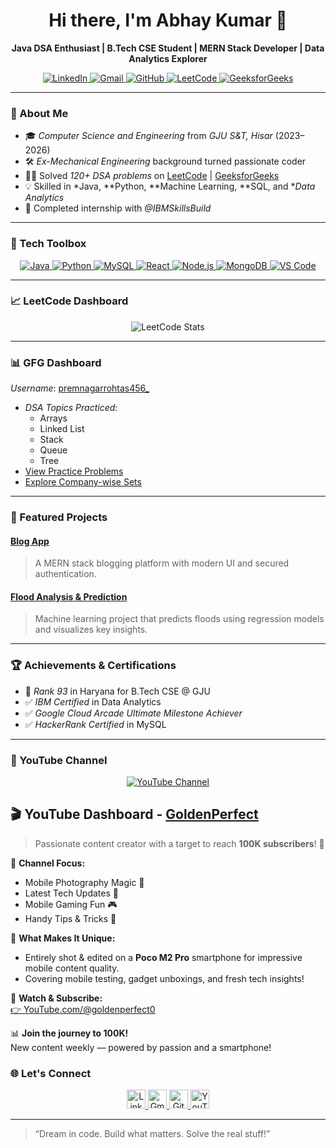 <h1 align="center">Hi there, I'm Abhay Kumar  👋</h1>

<p align="center">
  <b>Java DSA Enthusiast | B.Tech CSE Student | MERN Stack Developer | Data Analytics Explorer</b><br>
</p>

<p align="center">
  <a href="https://www.linkedin.com/in/abhaykumar6299">
    <img src="https://img.shields.io/badge/LinkedIn-0A66C2?style=for-the-badge&logo=linkedin&logoColor=white" alt="LinkedIn">
  </a>
  <a href="mailto:abhaykumarnokha321@gmail.com">
    <img src="https://img.shields.io/badge/Gmail-D14836?style=for-the-badge&logo=gmail&logoColor=white" alt="Gmail">
  </a>
  <a href="https://github.com/abhaykumarcse">
    <img src="https://img.shields.io/badge/GitHub-100000?style=for-the-badge&logo=github&logoColor=white" alt="GitHub">
  </a>
  <a href="https://leetcode.com/u/premnagarrohtas456_/">
    <img src="https://img.shields.io/badge/LeetCode-FFA116?style=for-the-badge&logo=leetcode&logoColor=black" alt="LeetCode">
  </a>
  <a href="https://www.geeksforgeeks.org/user/premnagarrohtas456_/">
    <img src="https://img.shields.io/badge/GeeksforGeeks-14A800?style=for-the-badge&logo=geeksforgeeks&logoColor=white" alt="GeeksforGeeks">
  </a>
</p>

---

### 🚀 About Me

- 🎓 *Computer Science and Engineering* from *GJU S&T, Hisar* (2023–2026)  
- 🛠 *Ex-Mechanical Engineering* background turned passionate coder  
- 👨‍💻 Solved *120+ DSA problems* on [LeetCode](https://leetcode.com/u/premnagarrohtas456_/)&nbsp;|&nbsp;[GeeksforGeeks](https://www.geeksforgeeks.org/user/premnagarrohtas456_/)
- 💡 Skilled in *Java, **Python, **Machine Learning, **SQL, and **Data Analytics*
- 💼 Completed internship with *@IBMSkillsBuild*

---
### 🧰 Tech Toolbox

<p align="center">
  <a href="https://docs.oracle.com/javase/8/docs/">
    <img src="https://img.shields.io/badge/Java-ED8B00?style=flat-square&logo=java&logoColor=white" alt="Java">
  </a>
  <a href="https://www.python.org/doc/">
    <img src="https://img.shields.io/badge/Python-3776AB?style=flat-square&logo=python&logoColor=white" alt="Python">
  </a>
  <a href="https://dev.mysql.com/doc/">
    <img src="https://img.shields.io/badge/MySQL-005C84?style=flat-square&logo=mysql&logoColor=white" alt="MySQL">
  </a>
  <a href="https://reactjs.org/docs/getting-started.html">
    <img src="https://img.shields.io/badge/React-61DAFB?style=flat-square&logo=react&logoColor=black" alt="React">
  </a>
  <a href="https://nodejs.org/en/docs/">
    <img src="https://img.shields.io/badge/Node.js-339933?style=flat-square&logo=node.js&logoColor=white" alt="Node.js">
  </a>
  <a href="https://www.mongodb.com/docs/">
    <img src="https://img.shields.io/badge/MongoDB-47A248?style=flat-square&logo=mongodb&logoColor=white" alt="MongoDB">
  </a>
  <a href="https://code.visualstudio.com/docs">
    <img src="https://img.shields.io/badge/VSCode-007ACC?style=flat-square&logo=visualstudiocode&logoColor=white" alt="VS Code">
  </a>
</p>

---

### 📈 LeetCode Dashboard

<p align="center">
  <img src="https://leetcard.jacoblin.cool/premnagarrohtas456_?ext=contest&theme=dark" alt="LeetCode Stats" />
</p>

---

### 📊 GFG Dashboard

*Username*: [premnagarrohtas456_](https://www.geeksforgeeks.org/user/premnagarrohtas456_/)

- *DSA Topics Practiced*:  
  - Arrays  
  - Linked List  
  - Stack  
  - Queue  
  - Tree  
- [View Practice Problems](https://practice.geeksforgeeks.org/user/premnagarrohtas456_/practice)  
- [Explore Company-wise Sets](https://practice.geeksforgeeks.org/explore?page=1&sortBy=submissions)

---

### 💼 Featured Projects

#### [Blog App](https://github.com/yourusername/blog-app)
> A MERN stack blogging platform with modern UI and secured authentication.

#### [Flood Analysis & Prediction](https://github.com/yourusername/flood-prediction)
> Machine learning project that predicts floods using regression models and visualizes key insights.

---


### 🏆 Achievements & Certifications

- 🥇 *Rank 93* in Haryana for B.Tech CSE @ GJU
- ✅ *IBM Certified* in Data Analytics
- ✅ *Google Cloud Arcade Ultimate Milestone Achiever*
- ✅ *HackerRank Certified* in MySQL

---

### 🎥 YouTube Channel

<p align="center">
  <a href="https://youtube.com/@goldenperfect0?si=iNHqiXJWHEE7JIhK">
    <img src="https://img.shields.io/badge/YouTube-FF0000?style=for-the-badge&logo=youtube&logoColor=white" alt="YouTube Channel">
  </a>
</p>

## 🎬 YouTube Dashboard - [GoldenPerfect](https://youtube.com/@goldenperfect0?si=iNHqiXJWHEE7JIhK)

> Passionate content creator with a target to reach **100K subscribers**! 🎯

📱 **Channel Focus:**
- Mobile Photography Magic 📸
- Latest Tech Updates 🚀
- Mobile Gaming Fun 🎮
- Handy Tips & Tricks 🔧

🎥 **What Makes It Unique:**
- Entirely shot & edited on a **Poco M2 Pro** smartphone for impressive mobile content quality.
- Covering mobile testing, gadget unboxings, and fresh tech insights!

🔗 **Watch & Subscribe:**  
[👉 YouTube.com/@goldenperfect0](https://youtube.com/@goldenperfect0?si=iNHqiXJWHEE7JIhK)

📊 **Join the journey to 100K!**  
New content weekly — powered by passion and a smartphone!


### 🌐 Let's Connect

<p align="center">
  <a href="https://www.linkedin.com/in/abhaykumar6299">
    <img src="https://img.icons8.com/fluency/48/linkedin.png" width="30px" alt="LinkedIn"/>
  </a>
  <a href="mailto:abhaykumarnokha321@gmail.com">
    <img src="https://img.icons8.com/fluency/48/gmail.png" width="30px" alt="Gmail"/>
  </a>
  <a href="https://github.com/abhaykumarcse">
    <img src="https://img.icons8.com/ios-filled/50/github.png" width="30px" alt="GitHub"/>
  </a>
  <a href="https://youtube.com/@goldenperfect0?si=iNHqiXJWHEE7JIhK">
    <img src="https://img.icons8.com/fluency/48/youtube-play.png" width="30px" alt="YouTube"/>
  </a>
</p>

---

> “Dream in code. Build what matters. Solve the real stuff!”
